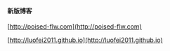 #### 新版博客

[http://poised-flw.com](http://poised-flw.com)

[http://luofei2011.github.io](http://luofei2011.github.io)
